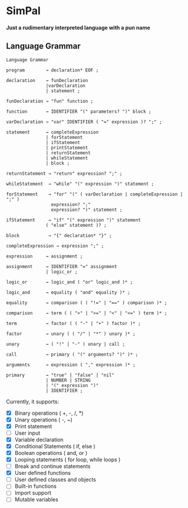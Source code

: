 # SimPal 
#### Just a rudimentary interpreted language with a pun name

## Language Grammar

```
Language Grammar

program        → declaration* EOF ;

declaration    → funDeclaration
               |varDeclaration
               | statement ;

funDeclaration → "fun" function ;

function       → IDENTIFIER "(" parameters? ")" block ;

varDeclaration → "var" IDENTIFIER ( "=" expression )? ";" ;

statement      → completeExpression
               | forStatement
               | ifStatement
               | printStatement
               | returnStatement
               | whileStatement
               | block ;

returnStatement → "return" expression? ";" ;

whileStatement  → "while" "(" expression ")" statement ;

forStatement    → "for" "(" ( varDeclaration | completeExpression | ";" )
                 expression? ";"
                 expression? ")" statement ;

ifStatement     → "if" "(" expression ")" statement
               ( "else" statement )? ;

block           → "{" declaration* "}" ;

completeExpression → expression ";" ;

expression     → assignment ;

assignment     → IDENTIFIER "=" assignment
               | logic_or ;

logic_or       → logic_and ( "or" logic_and )* ;

logic_and      → equality ( "and" equality )* ;

equality       → comparison ( ( "!=" | "==" ) comparison )* ;

comparison     → term ( ( ">" | ">=" | "<" | "<=" ) term )* ;

term           → factor ( ( "-" | "+" ) factor )* ;

factor         → unary ( ( "/" | "*" ) unary )* ;

unary          → ( "!" | "-" ) unary | call ;

call           → primary ( "(" arguments? ")" )* ;

arguments      → expression ( "," expression )* ;

primary        → "true" | "false" | "nil"
               | NUMBER | STRING
               | "(" expression ")"
               | IDENTIFIER ;

```
Currently, it supports: 

- [x] Binary operations ( +, -, /, *) 
- [x] Unary operations ( -, ~)
- [x] Print statement 
- [ ] User input 
- [x] Variable declaration
- [x] Conditional Statements ( if, else ) 
- [x] Boolean operations ( and, or )
- [x] Looping statements ( for loop, while loops )
- [ ] Break and continue statements 
- [x] User defined functions 
- [ ] User defined classes and objects
- [ ] Built-in functions 
- [ ] Import support 
- [ ] Mutable variables
